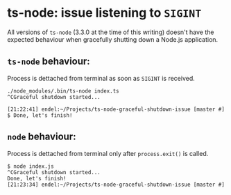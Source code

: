# ts-node: issue listening to `SIGINT`

All versions of `ts-node` (3.3.0 at the time of this writing) doesn't have the
expected behaviour when gracefully shutting down a Node.js application.

## `ts-node` behaviour:

Process is dettached from terminal as soon as `SIGINT` is received.

```
./node_modules/.bin/ts-node index.ts
^CGraceful shutdown started...

[21:22:41] endel:~/Projects/ts-node-graceful-shutdown-issue [master #]
$ Done, let's finish!
```

## `node` behaviour:

Process is dettached from terminal only after `process.exit()` is called.

```
$ node index.js
^CGraceful shutdown started...
Done, let's finish!
[21:23:34] endel:~/Projects/ts-node-graceful-shutdown-issue [master #]
```
